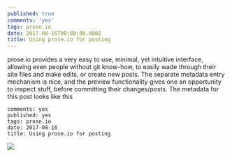 ```yaml
---
published: true
comments: 'yes'
tags: prose.io
date: 2017-08-16T00:00:00.000Z
title: Using prose.io for posting
---
```

prose.io provides a very easy to use, minimal, yet intuitive interface, allowing even people without git know-how, to easily wade through their site files and make edits, or create new posts. The separate metadata entry mechanism is nice, and the preview functionality gives one an opportunity to inspect stuff, before committing their changes/posts.
The metadata for this post looks like this
```
comments: yes
published: yes
tags: prose.io
date: 2017-08-16
title: Using prose.io for posting
```
![](/https://ic.pics.livejournal.com/prashanthchengi/11938030/12188/12188_900.jpg)

